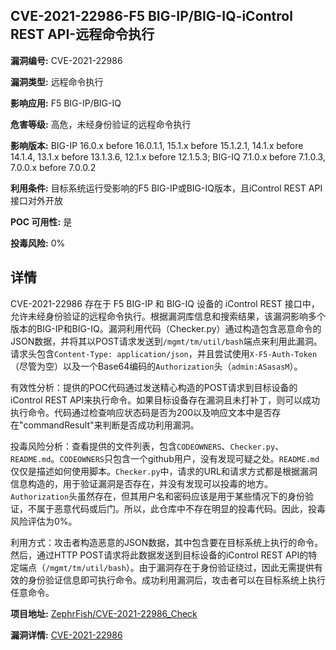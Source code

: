 ## CVE-2021-22986-F5 BIG-IP/BIG-IQ-iControl REST API-远程命令执行

**漏洞编号:** CVE-2021-22986

**漏洞类型:** 远程命令执行

**影响应用:** F5 BIG-IP/BIG-IQ

**危害等级:** 高危，未经身份验证的远程命令执行

**影响版本:** BIG-IP 16.0.x before 16.0.1.1, 15.1.x before 15.1.2.1, 14.1.x before 14.1.4, 13.1.x before 13.1.3.6, 12.1.x before 12.1.5.3; BIG-IQ 7.1.0.x before 7.1.0.3, 7.0.0.x before 7.0.0.2

**利用条件:** 目标系统运行受影响的F5 BIG-IP或BIG-IQ版本，且iControl REST API接口对外开放

**POC 可用性:** 是

**投毒风险:** 0%

## 详情

CVE-2021-22986 存在于 F5 BIG-IP 和 BIG-IQ 设备的 iControl REST 接口中，允许未经身份验证的远程命令执行。根据漏洞库信息和搜索结果，该漏洞影响多个版本的BIG-IP和BIG-IQ。漏洞利用代码（Checker.py）通过构造包含恶意命令的JSON数据，并将其以POST请求发送到`/mgmt/tm/util/bash`端点来利用此漏洞。请求头包含`Content-Type: application/json`，并且尝试使用`X-F5-Auth-Token`（尽管为空）以及一个Base64编码的`Authorization`头（`admin:ASasasM`）。

有效性分析：提供的POC代码通过发送精心构造的POST请求到目标设备的iControl REST API来执行命令。如果目标设备存在漏洞且未打补丁，则可以成功执行命令。代码通过检查响应状态码是否为200以及响应文本中是否存在"commandResult"来判断是否成功利用漏洞。

投毒风险分析：查看提供的文件列表，包含`CODEOWNERS`、`Checker.py`、`README.md`。`CODEOWNERS`只包含一个github用户，没有发现可疑之处。`README.md`仅仅是描述如何使用脚本。`Checker.py`中，请求的URL和请求方式都是根据漏洞信息构造的，用于验证漏洞是否存在，并没有发现可以投毒的地方。`Authorization`头虽然存在，但其用户名和密码应该是用于某些情况下的身份验证，不属于恶意代码或后门。所以，此仓库中不存在明显的投毒代码。因此，投毒风险评估为0%。

利用方式：攻击者构造恶意的JSON数据，其中包含要在目标系统上执行的命令。然后，通过HTTP POST请求将此数据发送到目标设备的iControl REST API的特定端点（`/mgmt/tm/util/bash`）。由于漏洞存在于身份验证绕过，因此无需提供有效的身份验证信息即可执行命令。成功利用漏洞后，攻击者可以在目标系统上执行任意命令。

**项目地址:** [ZephrFish/CVE-2021-22986_Check](https://github.com/ZephrFish/CVE-2021-22986_Check)

**漏洞详情:** [CVE-2021-22986](https://nvd.nist.gov/vuln/detail/CVE-2021-22986)
